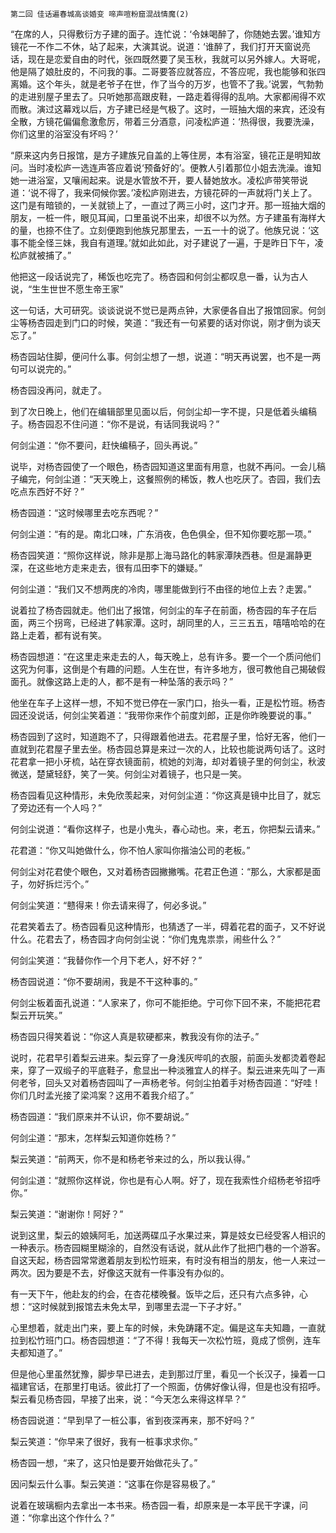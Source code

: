     第二回 佳话遍春城高谈婚变 啼声喧粉窟混战情魔(2) 

   “在席的人，只得敷衍方子建的面子。连忙说：‘令妹喝醉了，你随她去罢。’谁知方镜花一不作二不休，站了起来，大演其说。说道：‘谁醉了，我们打开天窗说亮话，现在是恋爱自由的时代，张四既然要了吴玉秋，我就可以另外嫁人。大哥呢，他是隔了娘肚皮的，不问我的事。二哥要答应就答应，不答应呢，我也能够和张四离婚。这个年头，就是老爷子在世，作了当今的万岁，也管不了我。’说罢，气勃勃的走进别屋子里去了。只听她那高跟皮鞋，一路走着得得的乱响。大家都闹得不欢而散。演过这幕戏以后，方子建已经是气极了。这时，一班抽大烟的来宾，还没有全散，方镜花偏偏愈激愈厉，带着三分酒意，问凌松庐道：‘热得很，我要洗澡，你们这里的浴室没有坏吗？’

   “原来这内务日报馆，是方子建族兄自盖的上等住房，本有浴室，镜花正是明知故问。当时凌松庐一选连声答应着说‘预备好的’。便教人引着那位小姐去洗澡。谁知她一进浴室，又嚷闹起来。说是水管放不开，要人替她放水。凌松庐带笑带说道：‘说不得了，我来伺候你罢。’凌松庐刚进去，方镜花砰的一声就将门关上了。这门是有暗锁的，一关就锁上了，一直过了两三小时，这门才开。那一班抽大烟的朋友，一桩一件，眼见耳闻，口里虽说不出来，却很不以为然。方子建虽有海样大的量，也捺不住了。立刻便跑到他族兄那里去，一五一十的说了。他族兄说：‘这事不能全怪三妹，我自有道理。’就如此如此，对子建说了一遍，于是昨日下午，凌松庐就被捕了。”

   他把这一段话说完了，稀饭也吃完了。杨杏园和何剑尘都叹息一番，认为古人说，“生生世世不愿生帝王家”

   这一句话，大可研究。谈谈说说不觉已是两点钟，大家便各自出了报馆回家。何剑尘等杨杏园走到门口的时候，笑道：“我还有一句紧要的话对你说，刚才倒为谈天忘了。”

   杨杏园站住脚，便问什么事。何剑尘想了一想，说道：“明天再说罢，也不是一两句可以说完的。”

   杨杏园没再问，就走了。

   到了次日晚上，他们在编辑部里见面以后，何剑尘却一字不提，只是低着头编稿子。杨杏园忍不住问道：“你不是说，有话同我说吗？”

   何剑尘道：“你不要问，赶快编稿子，回头再说。”

   说毕，对杨杏园使了一个眼色，杨杏园知道这里面有用意，也就不再问。一会儿稿子编完，何剑尘道：“天天晚上，这餐照例的稀饭，教人也吃厌了。杏园，我们去吃点东西好不好？”

   杨杏园道：“这时候哪里去吃东西呢？”

   何剑尘道：“有的是。南北口味，广东消夜，色色俱全，但不知你要吃那一项。”

   杨杏园笑道：“照你这样说，除非是那上海马路化的韩家潭陕西巷。但是漏静更深，在这些地方走来走去，很有瓜田李下的嫌疑。”

   何剑尘道：“我们又不想两庑的冷肉，哪里能做到行不由径的地位上去？走罢。”

   说着拉了杨杏园就走。他们出了报馆，何剑尘的车子在前面，杨杏园的车子在后面，两三个拐弯，已经进了韩家潭。这时，胡同里的人，三三五五，嘻嘻哈哈的在路上走着，都有说有笑。

   杨杏园想道：“在这里走来走去的人，每天晚上，总有许多。要一个一个质问他们这究为何事，这倒是个有趣的问题。人生在世，有许多地方，很可教他自己揭破假面孔。就像这路上走的人，都不是有一种坠落的表示吗？”

   他坐在车子上这样一想，不知不觉已停在一家门口，抬头一看，正是松竹班。杨杏园还没说话，何剑尘笑着道：“我带你来作个前度刘郎，正是你昨晚要说的事。”

   杨杏园到了这时，知道跑不了，只得跟着他进去。花君屋子里，恰好无客，他们一直就到花君屋子里去坐。杨杏园总算是来过一次的人，比较也能说两句话了。这时花君拿一把小牙梳，站在穿衣镜面前，梳她的刘海，却对着镜子里的何剑尘，秋波微送，楚黛轻舒，笑了一笑。何剑尘对着镜子，也只是一笑。

   杨杏园看见这种情形，未免欣羡起来，对何剑尘道：“你这真是镜中比目了，就忘了旁边还有一个人吗？”

   何剑尘说道：“看你这样子，也是小鬼头，春心动也。来，老五，你把梨云请来。”

   花君道：“你又叫她做什么，你不怕人家叫你揩油公司的老板。”

   何剑尘对花君使个眼色，又对着杨杏园撇撇嘴。花君正色道：“那么，大家都是面子，勿好拆烂污个。”

   何剑尘笑道：“戆得来！你去请来得了，何必多说。”

   花君笑着去了。杨杏园看见这种情形，也猜透了一半，碍着花君的面子，又不好说什么。花君去了，杨杏园才向何剑尘说：“你们鬼鬼祟祟，闹些什么？”

   何剑尘笑道：“我替你作一个月下老人，好不好？”

   杨杏园说道：“你不要胡闹，我是不干这种事的。”

   何剑尘板着面孔说道：“人家来了，你可不能拒绝。宁可你下回不来，不能把花君梨云开玩笑。”

   杨杏园只得笑着说：“你这人真是软硬都来，教我没有你的法子。”

   说时，花君早引着梨云进来。梨云穿了一身浅灰哔叽的衣服，前面头发都烫着卷起来，穿了一双缎子的平底鞋子，愈显出一种淡雅宜人的样子。梨云进来先叫了一声何老爷，回头又对着杨杏园叫了一声杨老爷。何剑尘拍着手对杨杏园道：“好哇！你们几时孟光接了梁鸿案？这用不着我介绍了。”

   杨杏园道：“我们原来并不认识，你不要胡说。”

   何剑尘道：“那末，怎样梨云知道你姓杨？”

   梨云笑道：“前两天，你不是和杨老爷来过的么，所以我认得。”

   何剑尘道：“就照你这样说，你也是有心人啊。好了，现在我索性介绍杨老爷招呼你。”

   梨云笑道：“谢谢你！阿好？”

   说到这里，梨云的娘姨阿毛，加送两碟瓜子水果过来，算是妓女已经受客人相识的一种表示。杨杏园糊里糊涂的，自然没有话说，就从此作了批把门巷的一个游客。自这天起，杨杏园常常邀着朋友到松竹班来，有时没有相当的朋友，他一人来过一两次。因为要是不去，好像这天就有一件事没有办似的。

   有一天下午，他赴友的约会，在杏花楼晚餐。饭毕之后，还只有六点多钟，心想：“这时候就到报馆去未免太早，到哪里去混一下子才好。”

   心里想着，就走出门来，要上车的时候，未免踌躇不定。偏是这车夫知趣，一直就拉到松竹班门口。杨杏园想道：“了不得！我每天一次松竹班，竟成了惯例，连车夫都知道了。”

   但是他心里虽然犹豫，脚步早已进去，走到那过厅里，看见一个长汉子，操着一口福建官话，在那里打电话。彼此打了一个照面，仿佛好像认得，但是也没有招呼。梨云看见杨杏园，早接了出来，说：“今天怎么来得这样早？”

   杨杏园说道：“早到早了一桩公事，省到夜深再来，那不好吗？”

   梨云笑道：“你早来了很好，我有一桩事求求你。”

   杨杏园一想，“来了，这只怕是要开始做花头了。”

   因问梨云什么事。梨云笑道：“这事在你是容易极了。”

   说着在玻璃橱内去拿出一本书来。杨杏园一看，却原来是一本平民干字课，问道：“你拿出这个作什么？”


